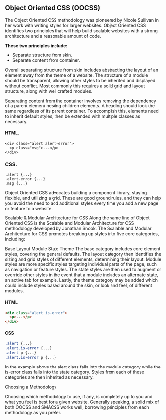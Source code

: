 ## **Object Oriented CSS (OOCSS)**


The Object Oriented CSS methodology was pioneered by Nicole Sullivan in her work with writing styles for larger websites. Object Oriented CSS identifies two principles that will help build scalable websites with a strong architecture and a reasonable amount of code.


**These two principles include:**

- Separate structure from skin.
- Separate content from container.

Overall separating structure from skin includes abstracting the layout of an element away from the theme of a website. The structure of a module should be transparent, allowing other styles to be inherited and displayed without conflict. Most commonly this requires a solid grid and layout structure, along with well crafted modules.

Separating content from the container involves removing the dependency of a parent element nesting children elements. A heading should look the same regardless of its parent container. To accomplish this, elements need to inherit default styles, then be extended with multiple classes as necessary.

#### **HTML.**
```
<div class="alert alert-error">
  <p class="msg">...</p>
</div>
```
              
### **CSS.**

```
.alert {...}
.alert-error {...}
.msg {...}
```
              
Object Oriented CSS advocates building a component library, staying flexible, and utilizing a grid. These are good ground rules, and they can help you avoid the need to add additional styles every time you add a new page or feature to a website.

Scalable & Modular Architecture for CSS
Along the same line of Object Oriented CSS is the Scalable and Modular Architecture for CSS methodology developed by Jonathan Snook. The Scalable and Modular Architecture for CSS promotes breaking up styles into five core categories, including:

Base
Layout
Module
State
Theme
The base category includes core element styles, covering the general defaults. The layout category then identifies the sizing and grid styles of different elements, determining their layout. Module styles are more specific styles targeting individual parts of the page, such as navigation or feature styles. The state styles are then used to augment or override other styles in the event that a module includes an alternate state, an active tab for example. Lastly, the theme category may be added which could include styles based around the skin, or look and feel, of different modules.

#### **HTML**

```html
<div class="alert is-error">
  <p>...</p>
</div>
```
              
#### **CSS**

```css
.alert {...}
.alert.is-error {...}
.alert p {...}
.alert.is-error p {...}
```
              
In the example above the alert class falls into the module category while the is-error class falls into the state category. Styles from each of these categories are then inherited as necessary.

Choosing a Methodology

Choosing which methodology to use, if any, is completely up to you and what you feel is best for a given website. Generally speaking, a solid mix of both OOCSS and SMACSS works well, borrowing principles from each methodology as you prefer.